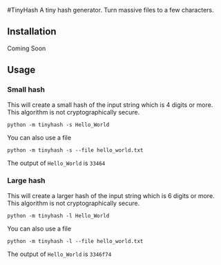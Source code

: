 #TinyHash
A tiny hash generator. Turn massive files to a few characters.

## Installation

Coming Soon

## Usage
### Small hash
This will create a small hash of the input string which is 4 digits or more. This algorithm is not cryptographically secure.

```
python -m tinyhash -s Hello_World
```

You can also use a file 

```
python -m tinyhash -s --file hello_world.txt
```

The output of `Hello_World` is `33464`

### Large hash
This will create a larger hash of the input string which is 6 digits or more. This algorithm is not cryptographically secure.

```
python -m tinyhash -l Hello_World
```

You can also use a file 

```
python -m tinyhash -l --file hello_world.txt
```

The output of `Hello_World` is `3346f74`

